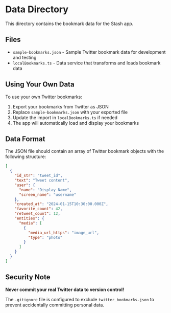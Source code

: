 # Data Directory

This directory contains the bookmark data for the Stash app.

## Files

- `sample-bookmarks.json` - Sample Twitter bookmark data for development and testing
- `localBookmarks.ts` - Data service that transforms and loads bookmark data

## Using Your Own Data

To use your own Twitter bookmarks:

1. Export your bookmarks from Twitter as JSON
2. Replace `sample-bookmarks.json` with your exported file
3. Update the import in `localBookmarks.ts` if needed
4. The app will automatically load and display your bookmarks

## Data Format

The JSON file should contain an array of Twitter bookmark objects with the following structure:

```json
[
  {
    "id_str": "tweet_id",
    "text": "Tweet content",
    "user": {
      "name": "Display Name",
      "screen_name": "username"
    },
    "created_at": "2024-01-15T10:30:00.000Z",
    "favorite_count": 42,
    "retweet_count": 12,
    "entities": {
      "media": [
        {
          "media_url_https": "image_url",
          "type": "photo"
        }
      ]
    }
  }
]
```

## Security Note

**Never commit your real Twitter data to version control!** 

The `.gitignore` file is configured to exclude `twitter_bookmarks.json` to prevent accidentally committing personal data.
